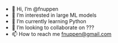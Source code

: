 - 👋 Hi, I’m @fnuppen
- 👀 I’m interested in large ML models
- 🌱 I’m currently learning Python
- 💞️ I’m looking to collaborate on ???
- 📫 How to reach me fnuppen@gmail.com

<!---
fnuppen/fnuppen is a ✨ special ✨ repository because its `README.md` (this file) appears on your GitHub profile.
You can click the Preview link to take a look at your changes.
--->
